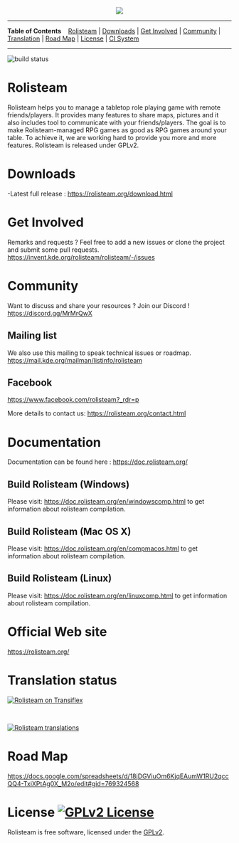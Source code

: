 <p align='center'><img src="resources/rolistheme/1000-rolisteam.png"/></p>

---

**Table of Contents** &nbsp;&nbsp; [Rolisteam](#rolisteam) | [Downloads](#downloads) | [Get Involved](#get-involved) | [Community](#community) | [Translation](#translation-status) | [Road Map](#road-map) | [License](#license-) | [CI System](https://travis-ci.org/Rolisteam/)

---
![build status](https://api.travis-ci.org/Rolisteam/rolisteam.svg?branch=master)

# Rolisteam

Rolisteam helps you to manage a tabletop role playing game with remote friends/players. It provides many features to share maps, pictures and it also includes tool to communicate with your friends/players. The goal is to make Rolisteam-managed RPG games as good as RPG games around your table. To achieve it, we are working hard to provide you more and more features. Rolisteam is released under GPLv2.

# Downloads

-Latest full release : https://rolisteam.org/download.html<br>



# Get Involved

Remarks and requests ?  Feel free to add a new issues or clone the project and submit some pull requests.
https://invent.kde.org/rolisteam/rolisteam/-/issues

# Community

Want to discuss and share your resources ? Join our Discord ! https://discord.gg/MrMrQwX
## Mailing list
We also use this mailing to speak technical issues or roadmap.
https://mail.kde.org/mailman/listinfo/rolisteam

## Facebook
https://www.facebook.com/rolisteam?_rdr=p

More details to contact us: https://rolisteam.org/contact.html


# Documentation

Documentation can be found here : https://doc.rolisteam.org/

##  Build Rolisteam (Windows)
Please visit: https://doc.rolisteam.org/en/windowscomp.html
to get information about rolisteam compilation.

##  Build Rolisteam (Mac OS X)
Please visit: https://doc.rolisteam.org/en/compmacos.html
to get information about rolisteam compilation.

##  Build Rolisteam (Linux)
Please visit: https://doc.rolisteam.org/en/linuxcomp.html
to get information about rolisteam compilation.

# Official Web site

https://rolisteam.org/

# Translation status

[![Rolisteam on Transiflex](https://ds0k0en9abmn1.cloudfront.net/static/charts/images/tx-logo-micro.646b0065fce6.png)](https://www.transifex.com/projects/p/rolisteam/)

<br>

[![Rolisteam translations](https://www.transifex.com/projects/p/rolisteam/resource/rolisteamts/chart/image_png/)](https://www.transifex.com/projects/p/rolisteam/)

# Road Map

https://docs.google.com/spreadsheets/d/18jDGViuOm6KjqEAumW1RU2qccQQ4-TxiXPtAg0X_M2o/edit#gid=769324568


# License [![GPLv2 License](https://img.shields.io/badge/License-GPLv2-blue.svg)](https://github.com/Rolisteam/Rolisteam/blob/master/COPYING)

Rolisteam is free software, licensed under the [GPLv2](https://github.com/Rolisteam/Rolisteam/blob/master/COPYING.txt).
